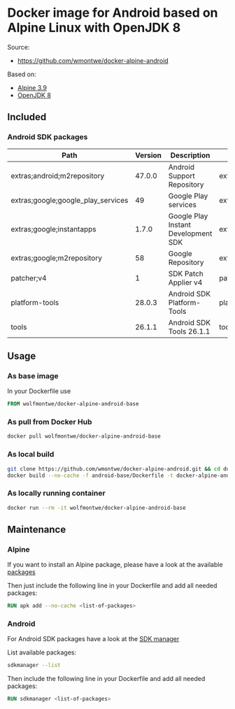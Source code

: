 # Docker image for Android based on Alpine Linux with OpenJDK 8

Source:

- https://github.com/wmontwe/docker-alpine-android

Based on:

- [Alpine 3.9](https://hub.docker.com/_/alpine)
- [OpenJDK 8](https://hub.docker.com/_/openjdk)

## Included

### Android SDK packages

  Path                               | Version | Description                         | Location
  -------                            | ------- | -------                             | -------
  extras;android;m2repository        | 47.0.0  | Android Support Repository          | extras/android/m2repository/
  extras;google;google_play_services | 49      | Google Play services                | extras/google/google_play_services/
  extras;google;instantapps          | 1.7.0   | Google Play Instant Development SDK | extras/google/instantapps/
  extras;google;m2repository         | 58      | Google Repository                   | extras/google/m2repository/
  patcher;v4                         | 1       | SDK Patch Applier v4                | patcher/v4/
  platform-tools                     | 28.0.3  | Android SDK Platform-Tools          | platform-tools/
  tools                              | 26.1.1  | Android SDK Tools 26.1.1            | tools/

## Usage

### As base image

In your Dockerfile use

```dockerfile
FROM wolfmontwe/docker-alpine-android-base
```

### As pull from Docker Hub

```bash
docker pull wolfmontwe/docker-alpine-android-base
```

### As local build

```bash
git clone https://github.com/wmontwe/docker-alpine-android.git && cd docker-alpine-android
docker build --no-cache -f android-base/Dockerfile -t docker-alpine-android-base .
```

### As locally running container

```bash
docker run --rm -it wolfmontwe/docker-alpine-android-base
```

## Maintenance

### Alpine

If you want to install an Alpine package, please have a look at the available [packages](https://pkgs.alpinelinux.org/packages?branch=v3.9)

Then just include the following line in your Dockerfile and add all needed packages:

```dockerfile
RUN apk add --no-cache <list-of-packages>
```

### Android

For Android SDK packages have a look at the [SDK manager](https://developer.android.com/studio/command-line/sdkmanager)

List available packages:

```bash
sdkmanager --list
```

Then include the following line in your Dockerfile and add all needed packages:

```dockerfile
RUN sdkmanager <list-of-packages>
```
